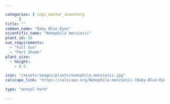 ```yaml
---

categories: [ cnps_master_inventory
      ]
title: ""
common_name: "Baby Blue Eyes"
scientific_name: "Nemophila menziesii"
plant_id: 60
sun_requirements:
  - "Full Sun"
  - "Part Shade"
plant_size:
  - height: 
    - 0.5

icon: "/assets/images/plants/nemophila_menziesii.jpg" 
calscape_link: "https://calscape.org/Nemophila-menziesii-(Baby-Blue-Eyes)"

type: "annual herb"

---
```




